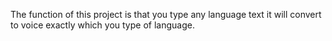 The function of this project is that you type any language text it will convert to voice exactly which you type of language.